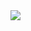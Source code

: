  <img src="https://github-readme-stats.vercel.app/api/top-langs/?username=nenadfilipovic&layout=compact&langs_count=8&card_width=400" />